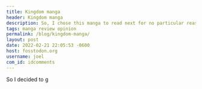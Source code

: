 ```yaml
---
title: Kingdom manga
header: Kingdom manga
description: So, I chose this manga to read next for no particular reason, and I found myself unable to stop reading it.
tags: manga review opinion
permalink: /blog/kingdom-manga/
layout: post
date: 2022-02-21 22:05:53 -0600
host: fosstodon.org
username: joel
com_id: idcomments
---
```


So I decided to g
